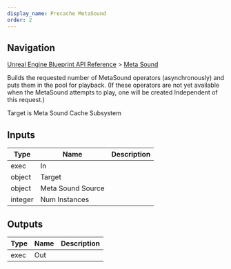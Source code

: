 ```yaml
---
display_name: Precache MetaSound
order: 2
---
```

## Navigation

[Unreal Engine Blueprint API Reference](https://dev.epicgames.com/documentation/en-us/unreal-engine/BlueprintAPI) > [Meta Sound](https://dev.epicgames.com/documentation/en-us/unreal-engine/BlueprintAPI/MetaSound)

Builds the requested number of MetaSound operators (asynchronously) and puts them in the pool for playback.
(If these operators are not yet available when the MetaSound attempts to play, one will be created Independent of this request.)

Target is Meta Sound Cache Subsystem

## Inputs

| Type | Name | Description |
| --- | --- | --- |
| exec | In |  |
| object | Target |  |
| object | Meta Sound Source |  |
| integer | Num Instances |  |

## Outputs

| Type | Name | Description |
| --- | --- | --- |
| exec | Out |  |
